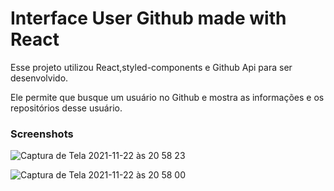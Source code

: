 <h1>Interface User Github made with React</h1>
<p>Esse projeto utilizou React,styled-components e Github Api para ser desenvolvido.</p>
<p>Ele permite que busque um usuário no Github e mostra as informações e os repositórios desse usuário.</p>

<h3>Screenshots</h3>

![Captura de Tela 2021-11-22 às 20 58 23](https://user-images.githubusercontent.com/89256215/142952953-2bc1216e-f06a-41c3-b9d4-a64594d0cab3.png)

![Captura de Tela 2021-11-22 às 20 58 00](https://user-images.githubusercontent.com/89256215/142952958-74e2e5fd-4cb3-4762-918f-45e72647e7b3.png)


 
